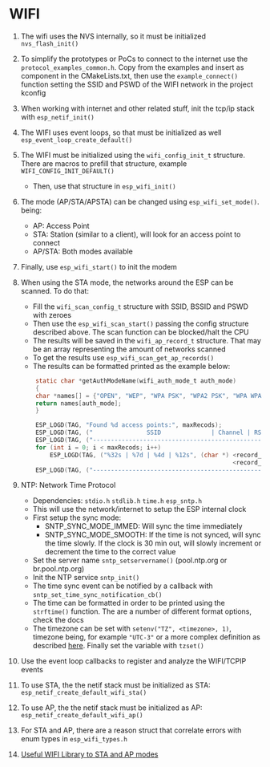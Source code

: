 # WIFI

1. The wifi uses the NVS internally, so it must be initialized `nvs_flash_init()`
2. To simplify the prototypes or PoCs to connect to the internet use the `protocol_examples_common.h`. Copy from the examples and insert as component in the CMakeLists.txt, then use the `example_connect()` function setting the SSID and PSWD of the WIFI network in the project kconfig
3. When working with internet and other related stuff, init the tcp/ip stack with `esp_netif_init()`
4. The WIFI uses event loops, so that must be initialized as well `esp_event_loop_create_default()`
5. The WIFI must be initialized using the `wifi_config_init_t` structure. There are macros to prefill that structure, example `WIFI_CONFIG_INIT_DEFAULT()`
    - Then, use that structure in `esp_wifi_init()`
6. The mode (AP/STA/APSTA) can be changed using `esp_wifi_set_mode()`. being:
    - AP: Access Point
    - STA: Station (similar to a client), will look for an access point to connect
    - AP/STA: Both modes available
7. Finally, use `esp_wifi_start()` to init the modem

8. When using the STA mode, the networks around the ESP can be scanned. To do that:
    - Fill the `wifi_scan_config_t` structure with SSID, BSSID and PSWD with zeroes
    - Then use the `esp_wifi_scan_start()` passing the config structure described above. The scan function can be blocked/halt the CPU
    - The results will be saved in the `wifi_ap_record_t` structure. That may be an array representing the amount of networks scanned
    - To get the results use `esp_wifi_scan_get_ap_records()`
    - The results can be formatted printed as the example below:

    ```c
        static char *getAuthModeName(wifi_auth_mode_t auth_mode)
        {
        char *names[] = {"OPEN", "WEP", "WPA PSK", "WPA2 PSK", "WPA WPA2 PSK", "MAX"};
        return names[auth_mode];
        }

        ESP_LOGD(TAG, "Found %d access points:", maxRecods);
        ESP_LOGD(TAG, ("               SSID              | Channel | RSSI |   Auth Mode ");
        ESP_LOGD(TAG, ("----------------------------------------------------------------");
        for (int i = 0; i < maxRecods; i++)
            ESP_LOGD(TAG, ("%32s | %7d | %4d | %12s", (char *) <record_struct_name>[i].ssid, <record_struct_name>[i].primary, 
                                                               <record_struct_name>[i].rssi, getAuthModeName(<record_struct_name>[i].authmode));
        ESP_LOGD(TAG, ("----------------------------------------------------------------");
    ```

9. NTP: Network Time Protocol
    - Dependencies: `stdio.h` `stdlib.h` `time.h` `esp_sntp.h`
    - This will use the network/internet to setup the ESP internal clock
    - First setup the sync mode:
      - SNTP_SYNC_MODE_IMMED: Will sync the time immediately
      - SNTP_SYNC_MODE_SMOOTH: If the time is not synced, will sync the time slowly. If the clock is 30 min out, will slowly increment or decrement the time to the correct value
    - Set the server name `sntp_setservername()` (pool.ntp.org or br.pool.ntp.org)
    - Init the NTP service `sntp_init()`
    - The time sync event can be notified by a callback with `sntp_set_time_sync_notification_cb()`
    - The time can be formatted in order to be printed using the `strftime()` function. The are a number of different format options, check the docs
    - The timezone can be set with `setenv("TZ", <timezone>, 1)`, timezone being, for example `"UTC-3"` or a more complex definition as described [here](https://github.com/nayarsystems/posix_tz_db/blob/master/zones.csv). Finally set the variable with `tzset()`

10. Use the event loop callbacks to register and analyze the WIFI/TCPIP events
11. To use STA, the the netif stack must be initialized as STA: `esp_netif_create_default_wifi_sta()`
12. To use AP, the the netif stack must be initialized as AP: `esp_netif_create_default_wifi_ap()`
13. For STA and AP, there are a reason struct that correlate errors with enum types in `esp_wifi_types.h`
14. [Useful WIFI Library to STA and AP modes](https://github.com/Mair/esp32-course/tree/master/_13_Internet_Connection/v4.3/13_3_internet_connection)
